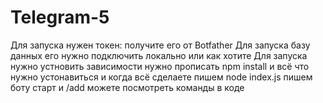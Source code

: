 # Telegram-5
Для запуска нужен токен: получите его от Botfather
Для запуска базу данных его нужно подключить локально или как хотите
Для запуска нужно устновить зависимости нужно прописать 
npm install и всё что нужно устонавиться 
и когда всё сделаете пишем node index.js
пишем боту старт 
и /add можете посмотреть команды в коде
